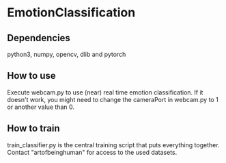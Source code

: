 # EmotionClassification

## Dependencies
python3, numpy, opencv, dlib and pytorch

## How to use
Execute webcam.py to use (near) real time emotion classification. If it doesn't work, you might need to change the cameraPort in webcam.py to 1 or another value than 0.


## How to train
train_classifier.py is the central training script that puts everything together. Contact "artofbeinghuman" for access to the used datasets.
